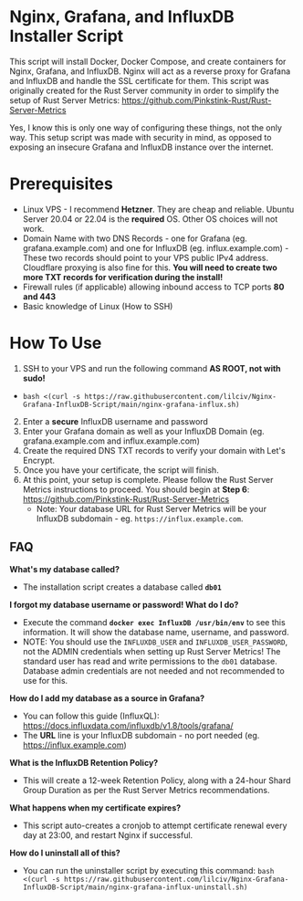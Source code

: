 # Nginx, Grafana, and InfluxDB Installer Script

This script will install Docker, Docker Compose, and create containers for Nginx, Grafana, and InfluxDB. Nginx will act as a reverse proxy for Grafana and InfluxDB and handle the SSL certificate for them.
This script was originally created for the Rust Server community in order to simplify the setup of Rust Server Metrics:
https://github.com/Pinkstink-Rust/Rust-Server-Metrics

Yes, I know this is only one way of configuring these things, not the only way. This setup script was made with security in mind, as opposed to exposing an insecure Grafana and InfluxDB instance over the internet.


# Prerequisites
- Linux VPS - I recommend **Hetzner**. They are cheap and reliable. Ubuntu Server 20.04 or 22.04 is the **required** OS. Other OS choices will not work.
- Domain Name with two DNS Records - one for Grafana (eg. grafana.example.com) and one for InfluxDB (eg. influx.example.com) - These two records should point to your VPS public IPv4 address. Cloudflare proxying is also fine for this. **You will need to create two more TXT records for verification during the install!**
- Firewall rules (if applicable) allowing inbound access to TCP ports **80 and 443**
- Basic knowledge of Linux (How to SSH)

# How To Use
1. SSH to your VPS and run the following command **AS ROOT, not with sudo!**
- ```bash <(curl -s https://raw.githubusercontent.com/lilciv/Nginx-Grafana-InfluxDB-Script/main/nginx-grafana-influx.sh)```
2. Enter a **secure** InfluxDB username and password
3. Enter your Grafana domain as well as your InfluxDB Domain (eg. grafana.example.com and influx.example.com)
4. Create the required DNS TXT records to verify your domain with Let's Encrypt.
4. Once you have your certificate, the script will finish.
5. At this point, your setup is complete. Please follow the Rust Server Metrics instructions to proceed. You should begin at **Step 6**: https://github.com/Pinkstink-Rust/Rust-Server-Metrics
	- Note: Your database URL for Rust Server Metrics will be your InfluxDB subdomain - eg. `https://influx.example.com`.

## FAQ
**What's my database called?**
- The installation script creates a database called **`db01`**
	
**I forgot my database username or password! What do I do?**
- Execute the command **`docker exec InfluxDB /usr/bin/env`** to see this information. It will show the database name, username, and password.
- NOTE: You should use the `INFLUXDB_USER` and `INFLUXDB_USER_PASSWORD`, not the ADMIN credentials when setting up Rust Server Metrics! The standard user has read and write permissions to the `db01` database. Database admin credentials are not needed and not recommended to use for this.

**How do I add my database as a source in Grafana?**
- You can follow this guide (InfluxQL): https://docs.influxdata.com/influxdb/v1.8/tools/grafana/
- The **URL** line is your InfluxDB subdomain - no port needed (eg. https://influx.example.com)

**What is the InfluxDB Retention Policy?**
- This will create a 12-week Retention Policy, along with a 24-hour Shard Group Duration as per the Rust Server Metrics recommendations.

**What happens when my certificate expires?**
- This script auto-creates a cronjob to attempt certificate renewal every day at 23:00, and restart Nginx if successful.

**How do I uninstall all of this?**
- You can run the uninstaller script by executing this command: `bash <(curl -s https://raw.githubusercontent.com/lilciv/Nginx-Grafana-InfluxDB-Script/main/nginx-grafana-influx-uninstall.sh)`
